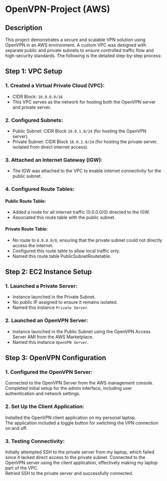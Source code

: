# OpenVPN-Project (AWS)

## Description
This project demonstrates a secure and scalable VPN solution using OpenVPN in an AWS environment. A custom VPC was designed with separate public and private subnets to ensure controlled traffic flow and high-security standards. The following is the detailed step-by-step process:

## Step 1: VPC Setup
### 1. Created a Virtual Private Cloud (VPC):
- CIDR Block: `10.0.0.0/16`  
- This VPC serves as the network for hosting both the OpenVPN server and private server.

### 2. Configured Subnets:
- Public Subnet: CIDR Block `10.0.1.0/24` (for hosting the OpenVPN server).  
- Private Subnet: CIDR Block `10.0.2.0/24` (for hosting the private server, isolated from direct internet access).

### 3. Attached an Internet Gateway (IGW):
- The IGW was attached to the VPC to enable internet connectivity for the public subnet.

### 4. Configured Route Tables:
  ####  Public Route Table:
-  Added a route for all internet traffic (0.0.0.0/0) directed to the IGW.  
-  Associated this route table with the public subnet.  
  #### Private Route Table:
-  No route to `0.0.0.0/0`, ensuring that the private subnet could not directly access the internet.  
-  Configured this route table to allow local traffic only.
-  Named this route table PublicSubnetRoutetable.

  ## Step 2: EC2 Instance Setup

  ### 1. Launched a Private Server:
  - Instance launched in the Private Subnet.  
  - No public IP assigned to ensure it remains isolated.  
  - Named this instance `Private Server`.

  ### 2. Launched an OpenVPN Server:
  - Instance launched in the Public Subnet using the OpenVPN Access Server AMI from the AWS Marketplace.  
  - Named this instance `OpenVPN Server`.


## Step 3: OpenVPN Configuration
### 1. Configured the OpenVPN Server:
Connected to the OpenVPN Server from the AWS management console.  
Completed initial setup for the admin interface, including user authentication and network settings.  

### 2. Set Up the Client Application:
   Installed the OpenVPN client application on my personal laptop.   
   The application included a toggle button for switching the VPN connection on and off.

### 3. Testing Connectivity:
   Initially attempted SSH to the private server from my laptop, which failed since it lacked direct access to the private subnet.
   Connected to the OpenVPN server using the client application, effectively making my laptop part of the VPC.  
   Retried SSH to the private server and successfully connected.
